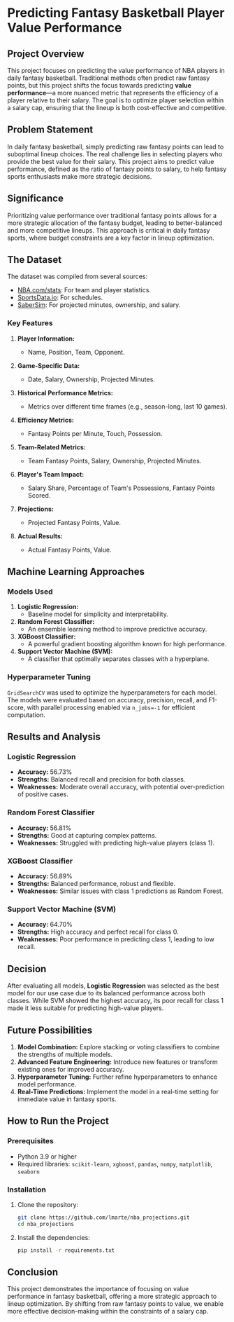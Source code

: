 # Predicting Fantasy Basketball Player Value Performance

## Project Overview

This project focuses on predicting the value performance of NBA players in daily fantasy basketball. Traditional methods often predict raw fantasy points, but this project shifts the focus towards predicting **value performance**—a more nuanced metric that represents the efficiency of a player relative to their salary. The goal is to optimize player selection within a salary cap, ensuring that the lineup is both cost-effective and competitive.

## Problem Statement

In daily fantasy basketball, simply predicting raw fantasy points can lead to suboptimal lineup choices. The real challenge lies in selecting players who provide the best value for their salary. This project aims to predict value performance, defined as the ratio of fantasy points to salary, to help fantasy sports enthusiasts make more strategic decisions.

## Significance

Prioritizing value performance over traditional fantasy points allows for a more strategic allocation of the fantasy budget, leading to better-balanced and more competitive lineups. This approach is critical in daily fantasy sports, where budget constraints are a key factor in lineup optimization.

## The Dataset

The dataset was compiled from several sources:

- [NBA.com/stats](https://www.nba.com/stats): For team and player statistics.
- [SportsData.io](https://sportsdata.io): For schedules.
- [SaberSim](https://sabersim.com): For projected minutes, ownership, and salary.

### Key Features

1. **Player Information:**
   - Name, Position, Team, Opponent.

2. **Game-Specific Data:**
   - Date, Salary, Ownership, Projected Minutes.

3. **Historical Performance Metrics:**
   - Metrics over different time frames (e.g., season-long, last 10 games).

4. **Efficiency Metrics:**
   - Fantasy Points per Minute, Touch, Possession.

5. **Team-Related Metrics:**
   - Team Fantasy Points, Salary, Ownership, Projected Minutes.

6. **Player's Team Impact:**
   - Salary Share, Percentage of Team's Possessions, Fantasy Points Scored.

7. **Projections:**
   - Projected Fantasy Points, Value.

8. **Actual Results:**
   - Actual Fantasy Points, Value.

## Machine Learning Approaches

### Models Used

1. **Logistic Regression:**
   - Baseline model for simplicity and interpretability.
2. **Random Forest Classifier:**
   - An ensemble learning method to improve predictive accuracy.
3. **XGBoost Classifier:**
   - A powerful gradient boosting algorithm known for high performance.
4. **Support Vector Machine (SVM):**
   - A classifier that optimally separates classes with a hyperplane.

### Hyperparameter Tuning

`GridSearchCV` was used to optimize the hyperparameters for each model. The models were evaluated based on accuracy, precision, recall, and F1-score, with parallel processing enabled via `n_jobs=-1` for efficient computation.

## Results and Analysis

### Logistic Regression
- **Accuracy:** 56.73%
- **Strengths:** Balanced recall and precision for both classes.
- **Weaknesses:** Moderate overall accuracy, with potential over-prediction of positive cases.

### Random Forest Classifier
- **Accuracy:** 56.81%
- **Strengths:** Good at capturing complex patterns.
- **Weaknesses:** Struggled with predicting high-value players (class 1).

### XGBoost Classifier
- **Accuracy:** 56.89%
- **Strengths:** Balanced performance, robust and flexible.
- **Weaknesses:** Similar issues with class 1 predictions as Random Forest.

### Support Vector Machine (SVM)
- **Accuracy:** 64.70%
- **Strengths:** High accuracy and perfect recall for class 0.
- **Weaknesses:** Poor performance in predicting class 1, leading to low recall.

## Decision

After evaluating all models, **Logistic Regression** was selected as the best model for our use case due to its balanced performance across both classes. While SVM showed the highest accuracy, its poor recall for class 1 made it less suitable for predicting high-value players.

## Future Possibilities

1. **Model Combination:** Explore stacking or voting classifiers to combine the strengths of multiple models.
2. **Advanced Feature Engineering:** Introduce new features or transform existing ones for improved accuracy.
3. **Hyperparameter Tuning:** Further refine hyperparameters to enhance model performance.
4. **Real-Time Predictions:** Implement the model in a real-time setting for immediate value in fantasy sports.

## How to Run the Project

### Prerequisites

- Python 3.9 or higher
- Required libraries: `scikit-learn`, `xgboost`, `pandas`, `numpy`, `matplotlib`, `seaborn`

### Installation

1. Clone the repository:
   ```bash
   git clone https://github.com/lmarte/nba_projections.git
   cd nba_projections
   ```

2. Install the dependencies:
   ```bash
   pip install -r requirements.txt
   ```

## Conclusion

This project demonstrates the importance of focusing on value performance in fantasy basketball, offering a more strategic approach to lineup optimization. By shifting from raw fantasy points to value, we enable more effective decision-making within the constraints of a salary cap.



